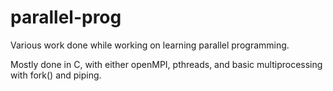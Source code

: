 # parallel-prog
Various work done while working on learning parallel programming.

Mostly done in C, with either openMPI, pthreads, and basic multiprocessing with fork() and piping.
